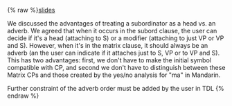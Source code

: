 {% raw %}[slides](https://staff.washington.edu/kphowell/GrammarEngineers_Slides.pdf)

We discussed the advantages of treating a subordinator as a head vs. an
adverb. We agreed that when it occurs in the subord clause, the user can
decide if it's a head (attaching to S) or a modifier (attaching to just
VP or VP and S). However, when it's in the matrix clause, it should
always be an adverb (an the user can indicate if it attaches just to S,
VP or to VP and S). This has two advantages: first, we don't have to
make the initial symbol compatible with CP, and second we don't have to
distinguish between these Matrix CPs and those created by the yes/no
analysis for "ma" in Mandarin.

Further constraint of the adverb order must be added by the user in TDL
<update date omitted for speed>{% endraw %}